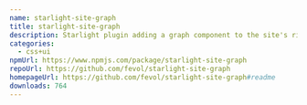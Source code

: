 ```yaml
---
name: starlight-site-graph
title: starlight-site-graph
description: Starlight plugin adding a graph component to the site's right-sidebar
categories:
  - css+ui
npmUrl: https://www.npmjs.com/package/starlight-site-graph
repoUrl: https://github.com/fevol/starlight-site-graph
homepageUrl: https://github.com/fevol/starlight-site-graph#readme
downloads: 764
---
```

